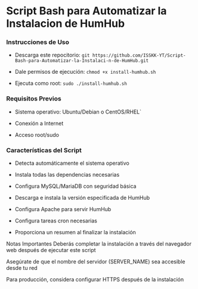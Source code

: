 # Script Bash para Automatizar la Instalacion de HumHub

### Instrucciones de Uso

* Descarga este repocitorio: ``git https://github.com/ISSKK-YT/Script-Bash-para-Automatizar-la-Instalaci-n-de-HumHub.git``

* Dale permisos de ejecución: ``chmod +x install-humhub.sh``

* Ejecuta como root: ``sudo ./install-humhub.sh``

### Requisitos Previos
* Sistema operativo: Ubuntu/Debian o CentOS/RHEL`

* Conexión a Internet

* Acceso root/sudo

### Características del Script
* Detecta automáticamente el sistema operativo

* Instala todas las dependencias necesarias

* Configura MySQL/MariaDB con seguridad básica

* Descarga e instala la versión especificada de HumHub

* Configura Apache para servir HumHub

* Configura tareas cron necesarias

* Proporciona un resumen al finalizar la instalación

Notas Importantes
Deberás completar la instalación a través del navegador web después de ejecutar este script

Asegúrate de que el nombre del servidor (SERVER_NAME) sea accesible desde tu red

Para producción, considera configurar HTTPS después de la instalación
